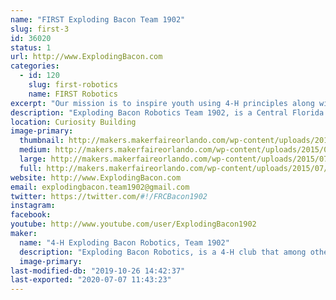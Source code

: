 ```yaml
---
name: "FIRST Exploding Bacon Team 1902"
slug: first-3
id: 36020
status: 1
url: http://www.ExplodingBacon.com
categories:
  - id: 120
    slug: first-robotics
    name: FIRST Robotics
excerpt: "Our mission is to inspire youth using 4-H principles along with the tenets of gracious professionalism to explore science and technology through a mentor based program, which develops leadership and life skills while encouraging innovation, creative solutions to engineering and technical challenges."
description: "Exploding Bacon Robotics Team 1902, is a Central Florida 4-H club for High School aged students that among other things, participates in FIRST. Our students learn engineering, computer programming, and hands-on machinery skills, as well as the problem solving, strategic thinking, time management, public speaking, teamwork and leadership skills essential in any career. The goal is to inspire and support these youth members to continue on to higher education in trade schools and STEM programs in college."
location: Curiosity Building
image-primary:
  thumbnail: http://makers.makerfaireorlando.com/wp-content/uploads/2015/07/2015-magnet-150x150.jpg
  medium: http://makers.makerfaireorlando.com/wp-content/uploads/2015/07/2015-magnet-300x300.jpg
  large: http://makers.makerfaireorlando.com/wp-content/uploads/2015/07/2015-magnet.jpg
  full: http://makers.makerfaireorlando.com/wp-content/uploads/2015/07/2015-magnet.jpg
website: http://www.ExplodingBacon.com
email: explodingbacon.team1902@gmail.com
twitter: https://twitter.com/#!/FRCBacon1902
instagram: 
facebook: 
youtube: http://www.youtube.com/user/ExplodingBacon1902
maker:
  name: "4-H Exploding Bacon Robotics, Team 1902"
  description: "Exploding Bacon Robotics, is a 4-H club that among other things, participates in FIRST. Our students learn engineering, computer programming, and hands-on machinery skills, as well as the problem solving, strategic thinking, time management, public speaking, teamwork and leadership skills essential in any career. The goal is to inspire and support these youth members to continue on to higher education in trade schools and STEM programs in college."
  image-primary: 
last-modified-db: "2019-10-26 14:42:37"
last-exported: "2020-07-07 11:43:23"
---
```

